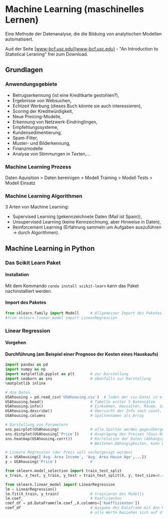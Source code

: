 # Machine Learning (maschinelles Lernen)

Eine Methode der Datenanalyse, die die Bilduing von analytischen Modellen automatisiert.

Aud der Seite [www-bcf.usc.edu](www-bcf.usc.edu) - "An Introduction to Statistical Leraning" frei zum Download.

## Grundlagen

### Anwendungsgebiete

* Betrugserkennung (ist eine Kreditkarte gestohlen?),
* Ergebnisse von Websuchen,
* Echtzeit Werbung (dieses Buch könnte sie auch interessieren),
* Scoring der Kreditwürdigkeit,
* Neue Preicing-Modelle,
* Erkennung von Netzwerk-Eindringlingen,
* Empfehlungssysteme,
* Kundensedimentierung,
* Spam-Filter,
* Muster- und Bilderkennung,
* Finanzmodelle
* Analyse von Stimmungen in Texten,...

### Machine Learning Prozess

Daten Aquisition > Daten bereinigen > Modell Training > Modell Tests > Modell Einsatz

### Machine Learning Algorithmen
3 Arten von Machine Learning:
* Supervised Learning (gekennzeichnete Daten (Mail ist Spam)),
* Unsupervised Learning (keine Kennzeichnung, aber Hinweise in Daten),
* Reinforcement Learning (Erfahrung sammeln um Aufgaben auszuführen -> durch Algorithmen).


## Machine Learning in Python

### Das Scikit Learn Paket

#### Installation
Mit dem Kommando `conda install scikit-learn` kann das Paket nachinstalliert werden.

#### Import des Paketes
```python
from sklearn.family import Modell     # Allgemeiner Import des Paketes
#from sklearn.linear_model import LinearRegression
```

### Linear Regression

#### Vorgehen

#### Durchführung (am Beispiel einer Prognose der Kosten eines Hauskaufs)
```python
import pandas as pd
import numpy as np
import matplotlib.pyplot as plt       # zur Darstellung
import seaborn as sns                 # ebenfalls zur Darstellung
%matplotlib inline

# die Daten
USAhousing = pd.read_csv('USAhousing.csv')  # laden der csv-Datei in ein DataFrame
USAhousing.head()                     # Tabelle erster 5 Datensätze
USAhousing.info()                     # Einkommen, Hausalter, Räume, Schlafzimmer, Einwohner
USAhousing.describe()                 # Übersicht der Info nach count, mean, sdt, min..max
USAhousing.columns                    # Spaltennamen als Array

# Darstellung von Parametern
sns.pairplot(USAhousing)              # alle Spalten werden gegenübergestellt (zur Interpretation)
sns.distplot(USAhousing['Price'])     # Ausprägung des Preises (Gaus-Normalverteilung) als Balkendiagramm
sns.heatmap(USAhousing.corr())        # Korrelation der Daten (Abhängigkeiten) in Form einer Heatmap
                                      # Bestehen Abhängigkeiten, kann ein Modell gebildet werden

# Lineare Regression (der Preis soll vorhergesagt werden)
X = USAhousing(['Avg. Area Income', 'Avg. Area House Age',...])
y = USAhousing('Price')               # 

from sklearn.model_selection import train_test_split
x_train, x_test, y_train, y_test = train_test_split(X, y, test_size=0.4, random_state=101) # testdaten=40%

from sklearn.linear_model import LinearRegression
lm = LinearRegression()
lm.fit(X_train, y_train)              # trainieren des Modells
lm.coef_                              # Koefizienten
coef_df = pd.DataFrame(lm.coef_,X.columns=['Koeffizienten'])
coef_df                               # Ausgabe des Dataframe mit den Koeffizienten nach Parameter
                                      # alle Werte beziehen sich auf die Steigerung des Preises nach Einheit
```

